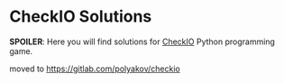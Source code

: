 CheckIO Solutions
=================

**SPOILER**: Here you will find solutions for [CheckIO](<http://checkio.org>)  Python programming game.


moved to https://gitlab.com/polyakov/checkio
